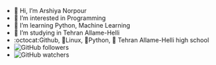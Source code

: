 - 👋 Hi, I’m Arshiya Norpour
- 👀 I’m interested in Programming
- 🌱 I’m learning Python, Machine Learning
- 🌱 I’m studying in Tehran Allame-Helli
- :octocat:Github, 🐧Linux, 🐍Python, 🏫 Tehran Allame-Helli high school
- ![GitHub followers](https://img.shields.io/github/followers/ArshiyaNorpour?style=social)
- ![GitHub watchers](https://img.shields.io/github/watchers/ArshiyaNorpour/Arshiyanorpour?style=social)
